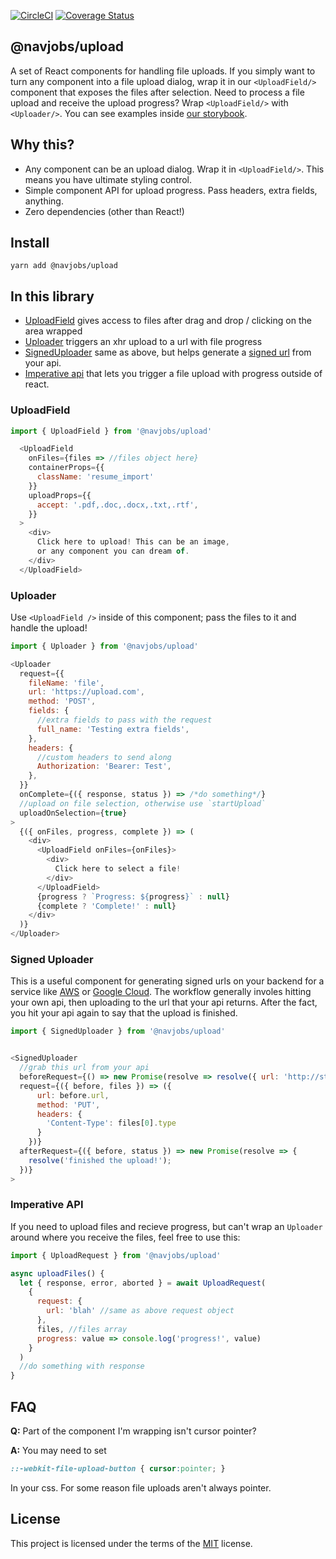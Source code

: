 [![CircleCI](https://circleci.com/gh/navjobs/upload.svg?style=svg)](https://circleci.com/gh/navjobs/upload)
[![Coverage Status](https://coveralls.io/repos/github/navjobs/upload/badge.svg?branch=master)](https://coveralls.io/github/navjobs/upload?branch=master)

## @navjobs/upload

A set of React components for handling file uploads. If you simply want to turn any component into a file upload dialog, wrap it in our `<UploadField/>` component that exposes the files after selection. Need to process a file upload and receive the upload progress? Wrap `<UploadField/>` with `<Uploader/>`. You can see examples inside [our storybook](/stories/index.js).

## Why this?

- Any component can be an upload dialog. Wrap it in `<UploadField/>`. This means you have ultimate styling control.
- Simple component API for upload progress. Pass headers, extra fields, anything.
- Zero dependencies (other than React!)

## Install

```
yarn add @navjobs/upload
```

## In this library

- [UploadField](#uploadfield) gives access to files after drag and drop / clicking on the area wrapped
- [Uploader](#uploader) triggers an xhr upload to a url with file progress
- [SignedUploader](#signed-uploader) same as above, but helps generate a [signed url](https://cloud.google.com/storage/docs/access-control/signed-urls) from your api.
- [Imperative api](#imperative-api) that lets you trigger a file upload with progress outside of react.

### UploadField

```js
import { UploadField } from '@navjobs/upload'

  <UploadField
    onFiles={files => //files object here}
    containerProps={{
      className: 'resume_import'
    }}
    uploadProps={{
      accept: '.pdf,.doc,.docx,.txt,.rtf',
    }}
  >
    <div>
      Click here to upload! This can be an image,
      or any component you can dream of.
    </div>
  </UploadField>
```

### Uploader

Use `<UploadField />` inside of this component; pass the files to it and handle the upload!

```js
import { Uploader } from '@navjobs/upload'

<Uploader
  request={{
    fileName: 'file',
    url: 'https://upload.com',
    method: 'POST',
    fields: {
      //extra fields to pass with the request
      full_name: 'Testing extra fields',
    },
    headers: {
      //custom headers to send along
      Authorization: 'Bearer: Test',
    },
  }}
  onComplete={({ response, status }) => /*do something*/}
  //upload on file selection, otherwise use `startUpload`
  uploadOnSelection={true}
>
  {({ onFiles, progress, complete }) => (
    <div>
      <UploadField onFiles={onFiles}>
        <div>
          Click here to select a file!
        </div>
      </UploadField>
      {progress ? `Progress: ${progress}` : null}
      {complete ? 'Complete!' : null}
    </div>
  )}
</Uploader>
```

### Signed Uploader

This is a useful component for generating signed urls on your backend for a service like  [AWS](http://docs.aws.amazon.com/AmazonCloudFront/latest/DeveloperGuide/private-content-signed-urls.html) or [Google Cloud](https://cloud.google.com/storage/docs/access-control/signed-urls).
The workflow generally involes hitting your own api, then uploading to the url that your api returns. After the fact, you hit your api again to say that the upload is finished.

```js
import { SignedUploader } from '@navjobs/upload'


<SignedUploader
  //grab this url from your api
  beforeRequest={() => new Promise(resolve => resolve({ url: 'http://storage.googlecloud.com' }))}
  request={({ before, files }) => ({
      url: before.url,
      method: 'PUT',
      headers: {
        'Content-Type': files[0].type
      }
    })}
  afterRequest={({ before, status }) => new Promise(resolve => {
    resolve('finished the upload!');
  })}
>

```

### Imperative API

If you need to upload files and recieve progress, but can't wrap an `Uploader` around where you receive the files, feel free to use this:

```js
import { UploadRequest } from '@navjobs/upload'

async uploadFiles() {
  let { response, error, aborted } = await UploadRequest(
    {
      request: {
        url: 'blah' //same as above request object
      },
      files, //files array
      progress: value => console.log('progress!', value)
    }  
  )
  //do something with response
}
```


## FAQ

**Q:** Part of the component I'm wrapping isn't cursor pointer?

**A:** You may need to set

```css
::-webkit-file-upload-button { cursor:pointer; }
```
In your css. For some reason file uploads aren't always pointer.

## License

This project is licensed under the terms of the [MIT](/LICENSE.md) license.
